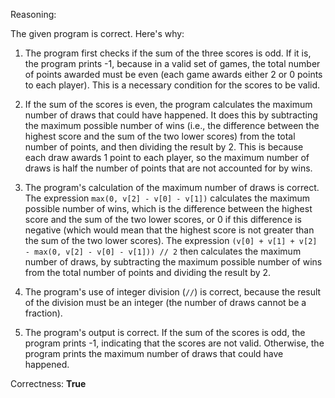 Reasoning:

The given program is correct. Here's why:

1. The program first checks if the sum of the three scores is odd. If it is, the program prints -1, because in a valid set of games, the total number of points awarded must be even (each game awards either 2 or 0 points to each player). This is a necessary condition for the scores to be valid.

2. If the sum of the scores is even, the program calculates the maximum number of draws that could have happened. It does this by subtracting the maximum possible number of wins (i.e., the difference between the highest score and the sum of the two lower scores) from the total number of points, and then dividing the result by 2. This is because each draw awards 1 point to each player, so the maximum number of draws is half the number of points that are not accounted for by wins.

3. The program's calculation of the maximum number of draws is correct. The expression `max(0, v[2] - v[0] - v[1])` calculates the maximum possible number of wins, which is the difference between the highest score and the sum of the two lower scores, or 0 if this difference is negative (which would mean that the highest score is not greater than the sum of the two lower scores). The expression `(v[0] + v[1] + v[2] - max(0, v[2] - v[0] - v[1])) // 2` then calculates the maximum number of draws, by subtracting the maximum possible number of wins from the total number of points and dividing the result by 2.

4. The program's use of integer division (`//`) is correct, because the result of the division must be an integer (the number of draws cannot be a fraction).

5. The program's output is correct. If the sum of the scores is odd, the program prints -1, indicating that the scores are not valid. Otherwise, the program prints the maximum number of draws that could have happened.

Correctness: **True**
